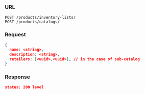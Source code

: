 ### URL

```
POST /products/inventory-lists/
POST /products/catalogs/
```

### Request

```json
{
  name: <string>,
  description: <string>,
  retailers: [<uuid>,<uuid>], // in the case of sub-catalog
}
```

### Response

```json
status: 200 level
```


